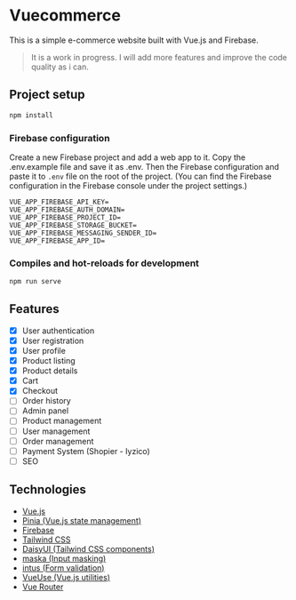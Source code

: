 # Vuecommerce

This is a simple e-commerce website built with Vue.js and Firebase.

> It is a work in progress. I will add more features and improve the code quality as i can.

## Project setup
```bash
npm install
```

### Firebase configuration

Create a new Firebase project and add a web app to it. Copy the .env.example file and save it as .env. Then the Firebase configuration and paste it to `.env` file on the root of the project. (You can find the Firebase configuration in the Firebase console under the project settings.)

```
VUE_APP_FIREBASE_API_KEY=
VUE_APP_FIREBASE_AUTH_DOMAIN=
VUE_APP_FIREBASE_PROJECT_ID=
VUE_APP_FIREBASE_STORAGE_BUCKET=
VUE_APP_FIREBASE_MESSAGING_SENDER_ID=
VUE_APP_FIREBASE_APP_ID=
```

### Compiles and hot-reloads for development
```bash
npm run serve
```

## Features

- [x] User authentication
- [x] User registration
- [x] User profile
- [x] Product listing
- [x] Product details
- [x] Cart
- [x] Checkout
- [ ] Order history
- [ ] Admin panel
- [ ] Product management
- [ ] User management
- [ ] Order management
- [ ] Payment System (Shopier - Iyzico)
- [ ] SEO

## Technologies

- [Vue.js](https://vuejs.org/ "Vue.js")
- [Pinia (Vue.js state management)](https://pinia.vuejs.org/ "Pinia")
- [Firebase](https://firebase.google.com/ "Firebase")
- [Tailwind CSS](https://tailwindcss.com/ "Tailwind CSS")
- [DaisyUI (Tailwind CSS components)](https://daisyui.com/ "DaisyUI")
- [maska (Input masking)](https://github.com/beholdr/maska, "maska")
- [intus (Form validation)](https://github.com/druc/intus, "intus")
- [VueUse (Vue.js utilities)](https://vueuse.org/ "VueUse")
- [Vue Router](https://router.vuejs.org/ "Vue Router")

